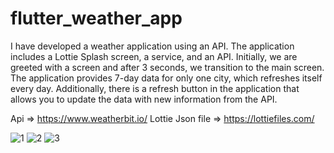 # flutter_weather_app

I have developed a weather application using an API. The application includes a Lottie Splash screen, a service, and an API. Initially, we are greeted with a screen and after 3 seconds, we transition to the main screen. The application provides 7-day data for only one city, which refreshes itself every day. Additionally, there is a refresh button in the application that allows you to update the data with new information from the API.

Api => https://www.weatherbit.io/
Lottie Json file => https://lottiefiles.com/


![1](https://user-images.githubusercontent.com/96003255/229179509-3b5cb165-6b68-4d65-a8ce-7f50f7f9f19b.PNG)
![2](https://user-images.githubusercontent.com/96003255/230671472-05724d79-03d2-4d1b-9466-28ef546cb200.PNG)
![3](https://user-images.githubusercontent.com/96003255/230746593-2b7ee49e-f5e1-43fe-850a-9a2c0c6e2079.PNG)

